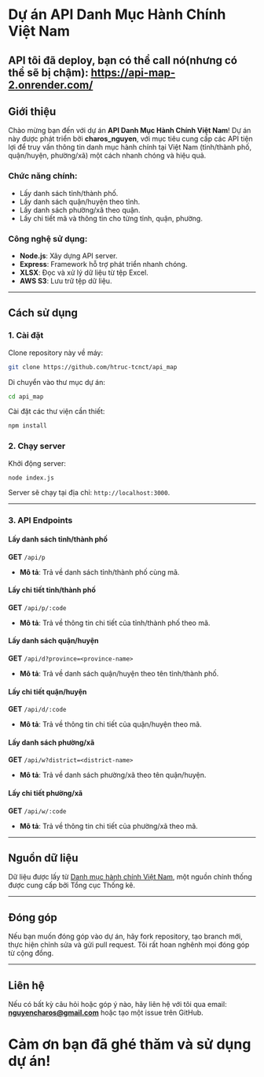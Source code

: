 
# Dự án API Danh Mục Hành Chính Việt Nam

## API tôi đã deploy, bạn có thể call nó(nhưng có thể sẽ bị chậm): **https://api-map-2.onrender.com/**

## Giới thiệu

Chào mừng bạn đến với dự án **API Danh Mục Hành Chính Việt Nam**!
Dự án này được phát triển bởi **charos_nguyen**, với mục tiêu cung cấp các API tiện lợi để truy vấn thông tin danh mục hành chính tại Việt Nam (tỉnh/thành phố, quận/huyện, phường/xã) một cách nhanh chóng và hiệu quả.

### Chức năng chính:

- Lấy danh sách tỉnh/thành phố.
- Lấy danh sách quận/huyện theo tỉnh.
- Lấy danh sách phường/xã theo quận.
- Lấy chi tiết mã và thông tin cho từng tỉnh, quận, phường.

### Công nghệ sử dụng:

- **Node.js**: Xây dựng API server.
- **Express**: Framework hỗ trợ phát triển nhanh chóng.
- **XLSX**: Đọc và xử lý dữ liệu từ tệp Excel.
- **AWS S3**: Lưu trữ tệp dữ liệu.

---

## Cách sử dụng

### 1. Cài đặt

Clone repository này về máy:

```bash
git clone https://github.com/htruc-tcnct/api_map
```

Di chuyển vào thư mục dự án:

```bash
cd api_map
```

Cài đặt các thư viện cần thiết:

```bash
npm install
```

### 2. Chạy server

Khởi động server:

```bash
node index.js
```

Server sẽ chạy tại địa chỉ: `http://localhost:3000`.

---

### 3. API Endpoints

#### Lấy danh sách tỉnh/thành phố

**GET** `/api/p`

- **Mô tả**: Trả về danh sách tỉnh/thành phố cùng mã.

#### Lấy chi tiết tỉnh/thành phố

**GET** `/api/p/:code`

- **Mô tả**: Trả về thông tin chi tiết của tỉnh/thành phố theo mã.

#### Lấy danh sách quận/huyện

**GET** `/api/d?province=<province-name>`

- **Mô tả**: Trả về danh sách quận/huyện theo tên tỉnh/thành phố.

#### Lấy chi tiết quận/huyện

**GET** `/api/d/:code`

- **Mô tả**: Trả về thông tin chi tiết của quận/huyện theo mã.

#### Lấy danh sách phường/xã

**GET** `/api/w?district=<district-name>`

- **Mô tả**: Trả về danh sách phường/xã theo tên quận/huyện.

#### Lấy chi tiết phường/xã

**GET** `/api/w/:code`

- **Mô tả**: Trả về thông tin chi tiết của phường/xã theo mã.

---

## Nguồn dữ liệu

Dữ liệu được lấy từ [Danh mục hành chính Việt Nam](https://danhmuchanhchinh.gso.gov.vn/Default.aspx), một nguồn chính thống được cung cấp bởi Tổng cục Thống kê.

---

## Đóng góp

Nếu bạn muốn đóng góp vào dự án, hãy fork repository, tạo branch mới, thực hiện chỉnh sửa và gửi pull request. Tôi rất hoan nghênh mọi đóng góp từ cộng đồng.

---

## Liên hệ

Nếu có bất kỳ câu hỏi hoặc góp ý nào, hãy liên hệ với tôi qua email: **nguyencharos@gmail.com** hoặc tạo một issue trên GitHub.

# Cảm ơn bạn đã ghé thăm và sử dụng dự án!


